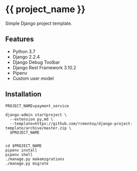 # {{ project_name }}

Simple Django project template.

## Features
* Python 3.7
* Django 2.2.4
* Django Debug Toolbar
* Django Rest Framework 3.10.2
* Pipenv
* Custom user model

## Installation
```shell
PROJECT_NAME=payment_service

django-admin startproject \
  --extension py,md \
  --template=https://github.com/rcmontoy/django-project-template/archive/master.zip \
  $PROJECT_NAME


cd $PROJECT_NAME
pipenv install
pipenv shell
./manage.py makemigrations
./manage.py migrate
```
